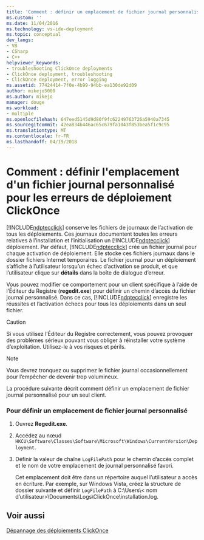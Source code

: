 ```yaml
---
title: 'Comment : définir un emplacement de fichier journal personnalisé pour les erreurs de déploiement ClickOnce | Documents Microsoft'
ms.custom: ''
ms.date: 11/04/2016
ms.technology: vs-ide-deployment
ms.topic: conceptual
dev_langs:
- VB
- CSharp
- C++
helpviewer_keywords:
- troubleshooting ClickOnce deployments
- ClickOnce deployment, troubleshooting
- ClickOnce deployment, error logging
ms.assetid: 77424414-7f0e-4b99-94bb-ea130de92d09
author: mikejo5000
ms.author: mikejo
manager: douge
ms.workload:
- multiple
ms.openlocfilehash: 647eed5145d9d80f9fc62249763726a5940a7345
ms.sourcegitcommit: 42ea834b446ac65c679fa1043f853bea5f1c9c95
ms.translationtype: MT
ms.contentlocale: fr-FR
ms.lasthandoff: 04/19/2018
---
```

# <a name="how-to-set-a-custom-log-file-location-for-clickonce-deployment-errors"></a>Comment : définir l'emplacement d'un fichier journal personnalisé pour les erreurs de déploiement ClickOnce
[!INCLUDE[ndptecclick](../deployment/includes/ndptecclick_md.md)] conserve les fichiers de journaux de l’activation de tous les déploiements. Ces journaux documentent toutes les erreurs relatives à l’installation et l’initialisation un [!INCLUDE[ndptecclick](../deployment/includes/ndptecclick_md.md)] déploiement. Par défaut, [!INCLUDE[ndptecclick](../deployment/includes/ndptecclick_md.md)] crée un fichier journal pour chaque activation de déploiement. Elle stocke ces fichiers journaux dans le dossier fichiers Internet temporaires. Le fichier journal pour un déploiement s’affiche à l’utilisateur lorsqu’un échec d’activation se produit, et que l’utilisateur clique sur **détails** dans la boîte de dialogue d’erreur.  
  
 Vous pouvez modifier ce comportement pour un client spécifique à l’aide de l’Éditeur du Registre (**regedit.exe**) pour définir un chemin d’accès du fichier journal personnalisé. Dans ce cas, [!INCLUDE[ndptecclick](../deployment/includes/ndptecclick_md.md)] enregistre les réussites et l’activation échecs pour tous les déploiements dans un seul fichier.  
  
> [!CAUTION]
>  Si vous utilisez l’Éditeur du Registre correctement, vous pouvez provoquer des problèmes sérieux pouvant vous obliger à réinstaller votre système d’exploitation. Utilisez-le à vos risques et périls.  
  
> [!NOTE]
>  Vous devrez tronquez ou supprimez le fichier journal occasionnellement pour l’empêcher de devenir trop volumineux.  
  
 La procédure suivante décrit comment définir un emplacement de fichier journal personnalisé pour un seul client.  
  
### <a name="to-set-a-custom-log-file-location"></a>Pour définir un emplacement de fichier journal personnalisé  
  
1.  Ouvrez **Regedit.exe**.  
  
2.  Accédez au nœud `HKCU\Software\Classes\Software\Microsoft\Windows\CurrentVersion\Deployment`.  
  
3.  Définir la valeur de chaîne `LogFilePath` pour le chemin d’accès complet et le nom de votre emplacement de journal personnalisé favori.  
  
     Cet emplacement doit être dans un répertoire auquel l’utilisateur a accès en écriture. Par exemple, sur Windows Vista, créez la structure de dossier suivante et définir `LogFilePath` à C:\Users\\< nom d’utilisateur\>\Documents\Logs\ClickOnce\installation.log.  
  
## <a name="see-also"></a>Voir aussi  
 [Dépannage des déploiements ClickOnce](../deployment/troubleshooting-clickonce-deployments.md)